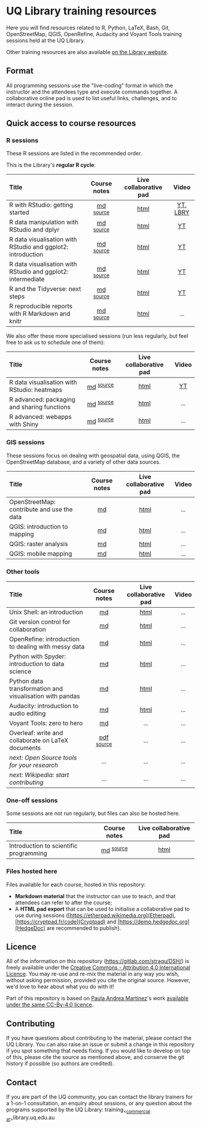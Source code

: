 # UQ Library training resources

Here you will find resources related to R, Python, LaTeX, Bash, Git, OpenStreetMap, QGIS, OpenRefine, Audacity and Voyant Tools training sessions held at the UQ Library.

Other training resources are also available [on the Library website](https://web.library.uq.edu.au/library-services/training/software-training-resources).

## Format

All programming sessions use the "live-coding" format in which the instructor and the attendees type and execute commands together. A collaborative online pad is used to list useful links, challenges, and to interact during the session.

## Quick access to course resources

### R sessions

These R sessions are listed in the recommended order.

This is the Library's **regular R cycle**:

| Title | Course notes | Live collaborative pad | Video |
|:-|:-:|:-:|:-:|
| R with RStudio: getting started | [md](R/rstudio_intro/rstudio_intro.md) <sup>[source](R/rstudio_intro/rstudio_intro.Rmd)</sup> | [html](https://demo.hedgedoc.org/s/rkfyJemYE) | [YT](https://www.youtube.com/watch?v=BoDTNbP7_OQ&list=PLmDEaZ20fWqCypV7S-trCPtVefHk4e0bU&index=2&t=0s), [LBRY](lbry://RwithRStudiogettingstarted#5) |
| R data manipulation with RStudio and dplyr | [md](R/dplyr/dplyr.md) <sup>[source](R/dplyr/dplyr.Rmd)</sup> | [html](https://demo.hedgedoc.org/s/HyyLCm3KN) | [YT](https://www.youtube.com/watch?v=vqvsyaaqJUk&list=PLmDEaZ20fWqCypV7S-trCPtVefHk4e0bU&index=2) |
| R data visualisation with RStudio and ggplot2: introduction | [md](R/ggplot2_intro/ggplot2_intro.md) <sup>[source](R/ggplot2_intro/ggplot2_intro.Rmd)</sup> | [html](https://demo.hedgedoc.org/s/rJIPr0vi4) | [YT](https://www.youtube.com/watch?v=LoeBgXSJWTw&list=PLmDEaZ20fWqCypV7S-trCPtVefHk4e0bU&index=3) |
| R data visualisation with RStudio and ggplot2: intermediate | [md](R/ggplot2_intermediate/ggplot2_intermediate.md) <sup>[source](R/ggplot2_intermediate/ggplot2_intermediate.Rmd)</sup> | [html](https://demo.hedgedoc.org/s/rJLdcW-24) | [YT](https://www.youtube.com/watch?v=zzXCkYR84M0&list=PLmDEaZ20fWqCypV7S-trCPtVefHk4e0bU&index=4) |
| R and the Tidyverse: next steps | [md](R/tidyverse_next_steps/tidyverse_next_steps.md) <sup>[source](R/tidyverse_next_steps/tidyverse_next_steps.Rmd)</sup> | [html](https://demo.hedgedoc.org/s/BkQCcmiOV) | [YT](https://www.youtube.com/watch?v=2TZYeFcJQIk&list=PLmDEaZ20fWqCypV7S-trCPtVefHk4e0bU&index=6) |
| R reproducible reports with R Markdown and knitr | [md](R/reports/reports.md) <sup>[source](R/reports/reports.Rmd)</sup> | [html](https://demo.hedgedoc.org/s/S1Aka1waI) | ... |

We also offer these more specialised sessions (run less regularly, but feel free to ask us to schedule one of them):

| Title | Course notes | Live collaborative pad | Video |
|:-|:-:|:-:|:-:|
| R data visualisation with RStudio: heatmaps | [md](R/heatmaps/heatmaps_intermediate.md) <sup>[source](R/heatmaps/heatmaps_intermediate.Rmd)</sup> | [html](https://demo.hedgedoc.org/s/Hk6tO-kyS#) | [YT](https://www.youtube.com/watch?v=V-IRkO4NIHU&list=PLmDEaZ20fWqCypV7S-trCPtVefHk4e0bU&index=5) |
| R advanced: packaging and sharing functions | [md](R/packaging/packaging.md) <sup>[source](R/packaging/packaging.Rmd)</sup> | [html](https://demo.hedgedoc.org/s/ryCzbvgXB) | ... |
| R advanced: webapps with Shiny | [md](R/shiny/shiny.md) <sup>[source](R/shiny/shiny.Rmd)</sup> | [html](https://demo.hedgedoc.org/s/S19FIXxg8) | ... |

### GIS sessions

These sessions focus on dealing with geospatial data, using QGIS, the OpenStreetMap database, and a variety of other data sources.

| Title | Course notes | Live collaborative pad | Video |
|:-|:-:|:-:|:-:|
| OpenStreetMap: contribute and use the data | [md](OSM/OpenStreetMap.md) | [html](https://demo.hedgedoc.org/s/PsREGQ2zQ) | ... |
| QGIS: introduction to mapping | [md](QGIS/intro/QGIS_intro.md) | [html](https://demo.hedgedoc.org/s/B156o7z2V) | ... |
| QGIS: raster analysis | [md](QGIS/raster/QGIS_raster.md) | [html](https://demo.hedgedoc.org/s/ryN5E-XuS) | ... |
| QGIS: mobile mapping | [md](QGIS/mobile/QGIS_mobile.md) | [html](https://demo.hedgedoc.org/s/Bki4rlOAU) | ... |

### Other tools

| Title | Course notes | Live collaborative pad | Video |
|:-|:-:|:-:|:-:|
| Unix Shell: an introduction | [md](Shell/shell_intro.md) | [html](https://etherpad.wikimedia.org/p/cds-shell) | ... |
| Git version control for collaboration | [md](Git/git.md) | [html](https://demo.hedgedoc.org/s/HkJnjT9DH) | ... |
| OpenRefine: introduction to dealing with messy data | [md](OpenRefine/openrefine.md) | [html](https://demo.hedgedoc.org/s/rJCXmqviH) | ... |
| Python with Spyder: introduction to data science | [md](Python/python_intro/python_intro.md) | [html](https://demo.hedgedoc.org/s/B1DWolwgB) | ... |
| Python data transformation and visualisation with pandas | [md](Python/pandas/pandas.md) | [html](https://demo.hedgedoc.org/s/SJVpdtm_v) | ... |
| Audacity: introduction to audio editing | [md](Audacity/audacity.md) | [html](https://demo.hedgedoc.org/s/HkkITjw9L) | ... |
| Voyant Tools: zero to hero | [md](Voyant/voyant.md) | ... | ... |
| Overleaf: write and collaborate on LaTeX documents | [pdf](https://web.library.uq.edu.au/files/145715/2021-12-02_Overleaf_write_articles_with_LaTeX.pdf) <sup>[source](LaTeX/intro/main.tex)</sup> | ... | ... |
| _next: Open Source tools for your research_ | ... | ... | ... |
| _next: Wikipedia: start contributing_ | ... | ... | ... |


### One-off sessions

Some sessions are not run regularly, but files can also be hosted here.

| Title | Course notes | Live collaborative pad |
|:-|:-:|:-:|
| Introduction to scientific programming | [md](intro_to_programming/intro_to_programming.md) <sup>[source](intro_to_programming/intro_to_programming.Rmd)</sup> | [html](https://cryptpad.fr/code/#/2/code/edit/Op8PvBdGbBxBO9efXUuEYGlB/) |

### Files hosted here

Files available for each course, hosted in this repository:

* **Markdown material** that the instructor can use to teach, and that attendees can refer to after the course;
* A **HTML pad export** that can be used to initialise a collaborative pad to use during sessions ([https://etherpad.wikimedia.org](Etherpad), [https://cryptpad.fr/code](Cryptpad) and [https://demo.hedgedoc.org](HedgeDoc) are recommended to publish).

## Licence

All of the information on this repository (https://gitlab.com/stragu/DSH/) is freely available under the [Creative Commons - Attribution 4.0 International Licence](https://creativecommons.org/licenses/by/4.0/). You may re-use and re-mix the material in any way you wish, without asking permission, provided you cite the original source. However, we'd love to hear about what you do with it!

Part of this repository is based on [Paula Andrea Martinez](https://orcid.org/0000-0002-8990-1985)'s work [available under the same CC-By-4.0 licence](https://github.com/orchid00/CDS).

## Contributing

If you have questions about contributing to the material, please contact the UQ Library. You can also raise an issue or submit a change in this repository if you spot something that needs fixing. If you would like to develop on top of this, please cite the source as mentioned above, and conserve the git history if possible (so authors are credited).

## Contact

If you are part of the UQ community, you can contact the library trainers for a 1-on-1 consultation, an enquiry about sessions, or any question about the programs supported by the UQ Library: training<sub><[commercial at](https://en.wikipedia.org/wiki/At_sign)></sub>library.uq.edu.au
